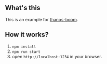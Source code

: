 ## What's this
This is an example for [thanos-boom](https://www.npmjs.com/package/thanos-boom).

## How it works?

1. `npm install`
2. `npm run start`
3. open `http://localhost:1234` in your browser.

